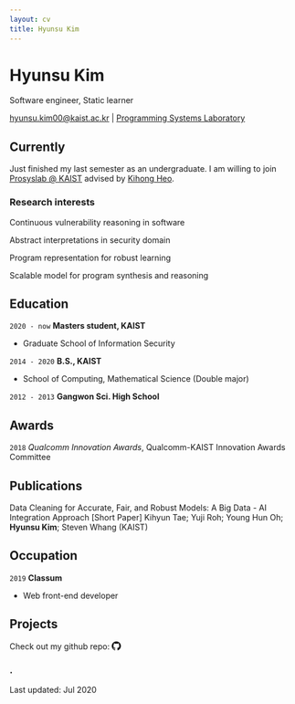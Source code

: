 ```yaml
---
layout: cv
title: Hyunsu Kim
---
```


<img src="static/hyunsu.jpeg" style="width: 128px; height: 128px; position: absolute; left: -180px;">

# Hyunsu Kim

Software engineer, Static learner

<div id="webaddress">
<a href="mailto:hyunsu.kim00@kaist.ac.kr">hyunsu.kim00@kaist.ac.kr</a>
| <a href="https://prosys.kaist.ac.kr" target="_blank">Programming Systems Laboratory</a>
</div>

## Currently

Just finished my last semester as an undergraduate. I am willing to join <a href="https://prosys.kaist.ac.kr" target="_blank">Prosyslab @ KAIST</a> advised by <a href="https://kihongheo.kaist.ac.kr" target="_blank">Kihong Heo</a>.

### Research interests

Continuous vulnerability reasoning in software

Abstract interpretations in security domain

Program representation for robust learning

Scalable model for program synthesis and reasoning

## Education

`2020 - now`
**Masters student, KAIST**

- Graduate School of Information Security

`2014 - 2020`
**B.S., KAIST**

- School of Computing, Mathematical Science (Double major)

`2012 - 2013`
**Gangwon Sci. High School**

## Awards

`2018`
_Qualcomm Innovation Awards_, Qualcomm-KAIST Innovation Awards Committee

## Publications

Data Cleaning for Accurate, Fair, and Robust Models: A Big Data - AI Integration Approach [Short Paper] Kihyun Tae; Yuji Roh; Young Hun Oh; **Hyunsu Kim**; Steven Whang (KAIST)

## Occupation

`2019`
**Classum**

- Web front-end developer

## Projects

Check out my github repo: <a href="https://github.com/hyunsukimsokcho" target="_blank"><img src="static/octocat-32px.png" style="width: 16px; height: 16px; position: absolute; margin-left: 4px;"/></a>

### .

Last updated: Jul 2020

